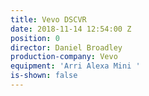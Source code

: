 ```yaml
---
title: Vevo DSCVR
date: 2018-11-14 12:54:00 Z
position: 0
director: Daniel Broadley
production-company: Vevo
equipment: 'Arri Alexa Mini '
is-shown: false
---
```


